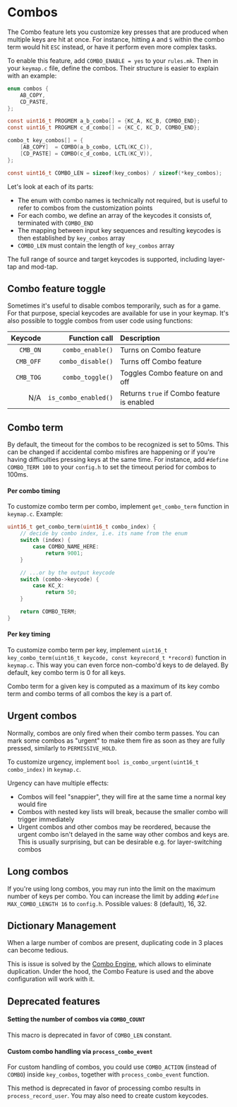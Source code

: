 # Combos

The Combo feature lets you customize key presses that are produced when multiple keys are hit at once. For instance, hitting `A` and `S` within the combo term would hit `ESC` instead, or have it perform even more complex tasks.

To enable this feature, add `COMBO_ENABLE = yes` to your `rules.mk`. Then in your `keymap.c` file, define the combos. Their structure is easier to explain with an example:

```c
enum combos {
    AB_COPY,
    CD_PASTE,
};

const uint16_t PROGMEM a_b_combo[] = {KC_A, KC_B, COMBO_END};
const uint16_t PROGMEM c_d_combo[] = {KC_C, KC_D, COMBO_END};

combo_t key_combos[] = {
    [AB_COPY]  = COMBO(a_b_combo, LCTL(KC_C)),
    [CD_PASTE] = COMBO(c_d_combo, LCTL(KC_V)),
};

const uint16_t COMBO_LEN = sizeof(key_combos) / sizeof(*key_combos);
```

Let's look at each of its parts:

- The enum with combo names is technically not required, but is useful to refer to combos from the customization points
- For each combo, we define an array of the keycodes it consists of, terminated with `COMBO_END`
- The mapping between input key sequences and resulting keycodes is then established by `key_combos` array
- `COMBO_LEN` must contain the length of `key_combos` array

The full range of source and target keycodes is supported, including layer-tap and mod-tap.

## Combo feature toggle
Sometimes it's useful to disable combos temporarily, such as for a game. For that purpose, special keycodes are available for use in your keymap. It's also possible to toggle combos from user code using functions:

|Keycode   |Function call        |Description                                |
|---------:|--------------------:|:------------------------------------------|
|`CMB_ON`  |`combo_enable()`     |Turns on Combo feature                     |
|`CMB_OFF` |`combo_disable()`    |Turns off Combo feature                    |
|`CMB_TOG` |`combo_toggle()`     |Toggles Combo feature on and off           |
|N/A       |`is_combo_enabled()` |Returns `true` if Combo feature is enabled |

## Combo term
By default, the timeout for the combos to be recognized is set to 50ms. This can be changed if accidental combo misfires are happening or if you're having difficulties pressing keys at the same time. For instance, add `#define COMBO_TERM 100` to your `config.h` to set the timeout period for combos to 100ms.

#### Per combo timing
To customize combo term per combo, implement `get_combo_term` function in `keymap.c`. Example:
```c
uint16_t get_combo_term(uint16_t combo_index) {
    // decide by combo index, i.e. its name from the enum
    switch (index) {
        case COMBO_NAME_HERE:
            return 9001;
    }

    // ...or by the output keycode
    switch (combo->keycode) {
        case KC_X:
            return 50;
    }

    return COMBO_TERM;
}
```

#### Per key timing
To customize combo term per key, implement `uint16_t key_combo_term(uint16_t keycode, const keyrecord_t *record)` function in `keymap.c`. This way you can even force non-combo'd keys to de delayed. By default, key combo term is 0 for all keys.

Combo term for a given key is computed as a maximum of its key combo term and combo terms of all combos the key is a part of.

## Urgent combos
Normally, combos are only fired when their combo term passes. You can mark some combos as "urgent" to make them fire as soon as they are fully pressed, similarly to `PERMISSIVE_HOLD`.

To customize urgency, implement `bool is_combo_urgent(uint16_t combo_index)` in `keymap.c`.

Urgency can have multiple effects:
 
- Combos will feel "snappier", they will fire at the same time a normal key would fire
- Combos with nested key lists will break, because the smaller combo will trigger immediately
- Urgent combos and other combos may be reordered, because the urgent combo isn't delayed in the same way other combos and keys are. This is usually surprising, but can be desirable e.g. for layer-switching combos

## Long combos
If you're using long combos, you may run into the limit on the maximum number of keys per combo. You can increase the limit by adding `#define MAX_COMBO_LENGTH 16` to `config.h`. Possible values: 8 (default), 16, 32.

## Dictionary Management
When a large number of combos are present, duplicating code in 3 places can become tedious.

This is issue is solved by the [Combo Engine](http://combos.gboards.ca/), which allows to eliminate duplication. Under the hood, the Combo Feature is used and the above configuration will work with it.

## Deprecated features

#### Setting the number of combos via `COMBO_COUNT`

This macro is deprecated in favor of `COMBO_LEN` constant.

#### Custom combo handling via `process_combo_event`

For custom handling of combos, you could use `COMBO_ACTION` (instead of `COMBO`) inside `key_combos`, together with `process_combo_event` function.

This method is deprecated in favor of processing combo results in `process_record_user`. You may also need to create custom keycodes.
